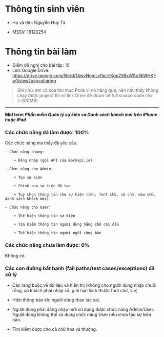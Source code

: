 # Thông tin sinh viên

 - Họ và tên: Nguyễn Huy Tú

 - MSSV: 18120254

# Thông tin bài làm

- Điểm đề nghị cho bài tập: 10
- Link Google Drive: https://drive.google.com/file/d/14wvNgmLvfbclriKgp23BxWSo3kWHKFw1/view?usp=sharing

> Ghi chú: em có xoá thư mục Pods vì nó nặng quá, nên nếu thầy không chạy được project thì vô link Drive để down về full source code nha (~200MB) 

---

**Mid term** ***Phần mềm Quản lý sự kiện và Danh sách khách mời trên iPhone hoặc iPad***

### Các chức năng đã làm được: 100%

Các chức năng mà thầy đã yêu cầu:

	- Chức năng chung:

		+ Đăng nhập (gọi API của mockapi.io) 

 	- Chức năng cho Admin:

		+ Tạo sự kiện 

		+ Chỉnh sửa sự kiện đã tạo

		+ Tuỳ chọn thông tin cho sự kiện (tên, font chữ, cỡ chữ, màu chữ, danh sách khách mời)	

 	- Chức năng cho User:

		+ Thể hiện thông tin sự kiện

		+ Tìm kiếm thông tin người dùng bằng chữ cái đầu

		+ Thể hiện thông tin người ngồi cùng bàn
		

### Các chức năng chưa làm được: 0%

Không có.


### Các con đường bất hạnh (fail paths/test cases/exceptions) đã xử lý

- Các ràng buộc về dữ liệu và hiển thị (không cho người dùng nhập chuỗi rỗng, số khách phải nhập số, giới hạn kích thước font chữ, v.v)

- Hiện thông báo khi người dùng thao tác sai.

- Người dùng phải đăng nhập mới sử dụng được chức năng Admin/User. Người dùng không thể sử dụng chức năng User nếu chưa tạo sự kiện nào.

- Tìm kiếm được cho cả chữ hoa và thường.   





